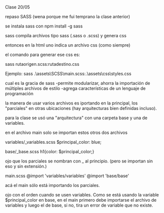 Clase 20/05


repaso SASS (wena porque me fui temprano la clase anterior)

se instala sass con 
npm install -g sass

sass compila archivos tipo sass (.sass o .scss)
y genera css

entonces en la html uno indica un archivo css (como siempre)



el comando para generar ese css es:

sass rutaorigen.scss:rutadestino.css

Ejemplo:
sass .\assets\SCSS\main.scss:.\assets\css\styles.css


cual es la gracia de sass
-permite modularizar, ahorra la importación de múltiples archivos de estilo 
-agrega características de un lenguaje de programación


la manera de usar varios archivos es iportando en la principal, los "parciales" en otras ubicaciones (hay arquitecturas bien definidas incluso). 

para la clase se usó una "arquitectura" con una carpeta base y una de variables.

en el archivo main solo se importan estos otros dos archivos

variables/_variables.scss
$principal_color: blue;

base/_base.scss
h1{color: $principal_color;}

ojo que los parciales se nombran con _ al principio. (pero se importan sin eso y sin extensión.)

main.scss
@import 'variables/variables'
@import 'base/base'

acá el main sólo está importando los parciales.

ojo con el orden cuando se usen variables. Como se está usando la variable $principal_color en base, en el main primero debe importarse el archivo de variables y luego el de base, si no, tira un error de variable que no existe.



